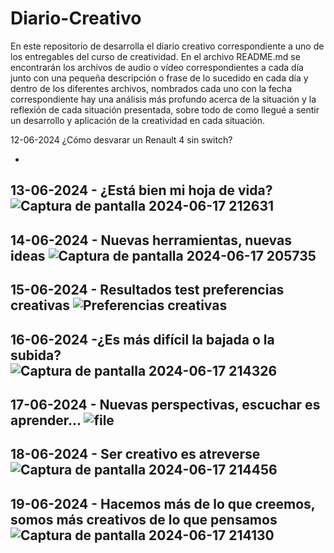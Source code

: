# Diario-Creativo

En este repositorio de desarrolla el diario creativo correspondiente a uno de los entregables del curso de creatividad.
En el archivo README.md se encontrarán los archivos de audio o vídeo correspondientes a cada día junto con una pequeña descripción o frase de lo sucedido en cada día y dentro de los diferentes archivos, nombrados cada uno con la fecha correspondiente hay una análisis más profundo acerca de la situación y la reflexión de cada situación presentada, sobre todo de como llegué a sentir un desarrollo y aplicación de la creatividad en cada situación.

12-06-2024 ¿Cómo desvarar un Renault 4 sin switch?

-
13-06-2024 - ¿Está bien mi hoja de vida?
![Captura de pantalla 2024-06-17 212631](https://github.com/sebastianovalle/Diario-Creativo/assets/75762926/ac2adeca-fdc7-4ed9-a157-23a53046ded8)
-
14-06-2024 - Nuevas herramientas, nuevas ideas
![Captura de pantalla 2024-06-17 205735](https://github.com/sebastianovalle/Diario-Creativo/assets/75762926/2f1206f0-a242-47ce-b3bb-e55536e06531)
-
15-06-2024 - Resultados test preferencias creativas
![Preferencias creativas](https://github.com/sebastianovalle/Diario-Creativo/assets/75762926/5fae0bf1-c53f-4dfc-969c-dd982a992ca5)
-
16-06-2024 -¿Es más difícil la bajada o la subida?
![Captura de pantalla 2024-06-17 214326](https://github.com/sebastianovalle/Diario-Creativo/assets/75762926/25e2be54-9f35-4a75-aec9-1b395d1a8747)
-
17-06-2024 - Nuevas perspectivas, escuchar es aprender...
![file](https://github.com/sebastianovalle/Diario-Creativo/assets/75762926/4ee63e42-3a27-4830-8769-88020e7d543a)
-
18-06-2024 - Ser creativo es atreverse
![Captura de pantalla 2024-06-17 214456](https://github.com/sebastianovalle/Diario-Creativo/assets/75762926/c2d89f31-56da-4e4c-9796-bdd551ebe772)
-
19-06-2024 - Hacemos más de lo que creemos, somos más creativos de lo que pensamos
![Captura de pantalla 2024-06-17 214130](https://github.com/sebastianovalle/Diario-Creativo/assets/75762926/13671f87-1572-4f10-a049-539d01e337b7)
-

